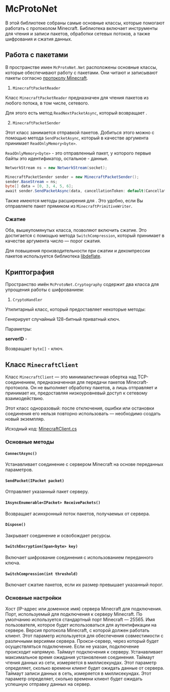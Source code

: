 # McProtoNet

В этой библиотеке собраны самые основные классы, которые 
помогают работать с протоколом Minecraft.
Библиотека включает инструменты для чтения и записи пакетов, 
обработки сетевых потоков, а также шифрования и сжатия данных. 

## Работа с пакетами

В пространстве имен `McProtoNet.Net` расположены основные классы, 
которые обеспечивают работу с пакетами. Они читают и записывают
пакеты согласно [протоколу Minecraft](https://minecraft.wiki/w/Minecraft_Wiki:Projects/wiki.vg_merge/Protocol#Packet_format).

1. `MinecraftPacketReader`

Класс `MinecraftPacketReader` предназначен для чтения пакетов из любого потока, в том числе, сетевого.

Для этого есть метод `ReadNextPacketAsync`, который возвращает [](McProtoNet-Abstractions.md#inputpacket).

<code-block lang="C#" src="../code-samples/ReadPacketSample.cs"/>

2. `MinecraftPacketSender`

Этот класс занимается отправкой пакетов. Добиться этого можно с помощью метода `SendPacketAsync`,
который в качестве аргумента принимает `ReadOnlyMemory<byte>`. 

`ReadOnlyMemory<byte>` - это отправленный пакет, у которого первые байты это идентификатор, остальное - данные.

```C#
NetworkStream ns = new NetworkStream(socket);

MinecraftPacketSender sender = new MinecraftPacketSender();
sender.BaseStream = ns;
byte[] data = [0, 3, 4, 5, 6];
await sender.SendPacketAsync(data, cancellationToken: default(CancellationToken));
```

Также имеются методы расширения для [](McProtoNet-Abstractions.md#outputpacket). Это удобно, если
Вы отправляете пакет прямиком из `MinecraftPrimitiveWriter`.

### Сжатие

Оба, вышеупомянутых класса, позволяют включить сжатие.
Это достигается с помощью метода `SwitchCompression`, который принимает
в качестве аргумента число — порог сжатия.

Для повышения производительности при сжатии и 
декомпрессии пакетов используется библиотека [libdeflate](https://github.com/ebiggers/libdeflate).

## Криптография

Пространство имён `McProtoNet.Cryptography` содержит два класса для упрощения
работы с шифрованием:

1. `CryptoHandler`

Утилитарный класс, который предоставляет некоторые методы:

<deflist>
<def title="DecodeRSAPublicKey">
<p>

</p>
</def>
<def title="GenerateAESPrivateKey(string,string, byte[])">
<p>
Генерирует случайный 128-битный приватный ключ.
</p>
<p>
Параметры:
</p>
<p>
<b>serverID</b> - 
</p>
<p>
Возвращает <code>byte[]</code> - ключ.
</p>
</def>
<def title="GetServerHash">
<p>

</p>
</def>
</deflist>

## Класс `MinecraftClient`

Класс `MinecraftClient` — это минималистичная обертка над TCP-соединением, предназначенная 
для передачи пакетов Minecraft-протокола. Он не выполняет обработку пакетов, а лишь отправляет
и принимает их, предоставляя низкоуровневый доступ к сетевому взаимодействию.  

Этот класс одноразовый: после отключения, ошибки или остановки соединения его нельзя 
повторно использовать — необходимо создать новый экземпляр.   

Исходный код: [MinecraftClient.cs](https://github.com/Titlehhhh/McProtoNet/blob/dev/src/McProtoNet/Client/MinecraftClient.cs)  

### Основные методы

#### `ConnectAsync()`  
Устанавливает соединение с сервером Minecraft на основе переданных параметров.  

#### `SendPacket(IPacket packet)`  
Отправляет указанный пакет серверу.  

#### `IAsyncEnumerable<IPacket> ReceivePackets()`  
Возвращает асинхронный поток пакетов, получаемых от сервера.  



#### `Dispose()`  
Закрывает соединение и освобождает ресурсы.  

#### `SwitchEncryption(Span<byte> key)`  
Включает шифрование соединения с использованием переданного ключа.  

#### `SwitchCompression(int threshold)`  
Включает сжатие пакетов, если их размер превышает указанный порог.  

### Основные настройки

<deflist>
<def title="Host">
Хост (IP-адрес или доменное имя) сервера Minecraft для подключения.
</def>
<def title="Port">
Порт, используемый для подключения к серверу Minecraft. 
По умолчанию используется стандартный порт Minecraft — 25565.
</def>
<def title="Username">
Имя пользователя, которое будет использоваться для аутентификации на сервере.
</def>
<def title="Version">
Версия протокола Minecraft, с которой должен работать клиент. 
Этот параметр используется для обеспечения совместимости с различными версиями сервера.
</def>
<def title="Proxy?">
Прокси-сервер, через который будет осуществляться подключение. 
Если не указан, подключение происходит напрямую.
</def>
<def title="ConnectTimeout">
Таймаут подключения к серверу. 
Устанавливает максимальное время ожидания установления соединения.
</def>
<def title="ReadTimeout">
Таймаут чтения данных из сети, измеряется в миллисекундах. 
Этот параметр определяет, сколько времени клиент будет ожидать данные от сервера.
</def>
<def title="WriteTimeout">
Таймаут записи данных в сеть, измеряется в миллисекундах. 
Этот параметр определяет, сколько времени клиент будет ожидать успешную отправку данных на сервер.
</def>
</deflist>

